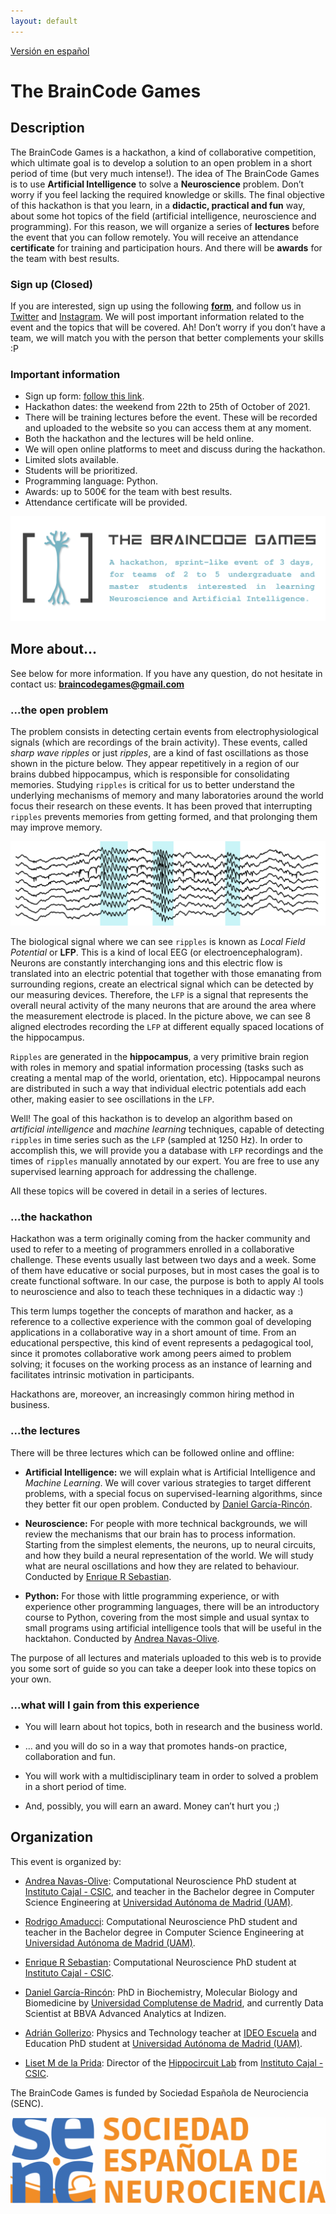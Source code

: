 ```yaml
---
layout: default
---
```

[Versión en español](./index.html)

# The BrainCode Games

## Description

The BrainCode Games is a hackathon, a kind of collaborative competition, which ultimate goal is to develop a solution to an open problem in a short period of time (but very much intense!). The idea of The BrainCode Games is to use **Artificial Intelligence** to solve a **Neuroscience** problem. Don’t worry if you feel lacking the required knowledge or skills. The final objective of this hackathon is that you learn, in a **didactic, practical and fun** way, about some hot topics of the field (artificial intelligence, neuroscience and programming). For this reason, we will organize a series of **lectures** before the event that you can follow remotely. You will receive an attendance **certificate** for training and participation hours. And there will be **awards** for the team with best results.

### Sign up (Closed)

If you are interested, sign up using the following **<a href="https://forms.gle/uK6U2gVmhc9wa3SV9" target="_blank">form</a>**, and follow us in <a href="https://twitter.com/BraincodeGames" target="_blank">Twitter</a> and <a href="https://www.instagram.com/braincodegames/" target="_blank">Instagram</a>. We will post important information related to the event and the topics that will be covered. Ah! Don’t worry if you don’t have a team, we will match you with the person that better complements your skills :P

### Important information

- Sign up form: <a href="https://forms.gle/uK6U2gVmhc9wa3SV9" target="_blank">follow this link</a>.
- Hackathon dates: the weekend from 22th to 25th of October of 2021.
- There will be training lectures before the event. These will be recorded and uploaded to the website so you can access them at any moment.
- Both the hackathon and the lectures will be held online.
- We will open online platforms to meet and discuss during the hackathon.
- Limited slots available.
- Students will be prioritized.
- Programming language: Python.
- Awards: up to 500€ for the team with best results.
- Attendance certificate will be provided.

![Description](/assets/images/description.png)

## More about...

See below for more information. If you have any question, do not hesitate in contact us:
**braincodegames@gmail.com**

### ...the open problem

The problem consists in detecting certain events from electrophysiological signals (which are recordings of the brain activity). These events, called *sharp wave ripples* or just *ripples*, are a kind of fast oscillations as those shown in the picture below. They appear repetitively in a region of our brains dubbed hippocampus, which is responsible for consolidating memories. Studying `ripples` is critical for us to better understand the underlying mechanisms of memory and many laboratories around the world focus their research on these events. It has been proved that interrupting `ripples` prevents memories from getting formed, and that prolonging them may improve memory.

![Image of ripple](/assets/images/ejemplo_ripple.png)

The biological signal where we can see `ripples` is known as *Local Field Potential* or **LFP**. This is a kind of local EEG (or electroencephalogram). Neurons are constantly interchanging ions and this electric flow is translated into an electric potential that together with those emanating from surrounding regions, create an electrical signal which can be detected by our measuring devices. Therefore, the `LFP` is a signal that represents the overall neural activity of the many neurons that are around the area where the measurement electrode is placed. In the picture above, we can see 8 aligned electrodes recording the `LFP` at different equally spaced locations of the hippocampus.

`Ripples` are generated in the **hippocampus**, a very primitive brain region with roles in memory and spatial information processing (tasks such as creating a mental map of the world, orientation, etc). Hippocampal neurons are distributed in such a way that individual electric potentials add each other, making easier to see oscillations in the `LFP`.

Well! The goal of this hackathon is to develop an algorithm based on *artificial intelligence* and *machine learning* techniques, capable of detecting `ripples` in time series such as the `LFP` (sampled at 1250 Hz). In order to accomplish this, we will provide you a database with `LFP` recordings and the times of `ripples` manually annotated by our expert. You are free to use any supervised learning approach for addressing the challenge.

All these topics will be covered in detail in a series of lectures.

### ...the hackathon

Hackathon was a term originally coming from the hacker community and used to refer to a meeting of programmers enrolled in a collaborative challenge. These events usually last between two days and a week. Some of them have educative or social purposes, but in most cases the goal is to create functional software. In our case, the purpose is both to apply AI tools to neuroscience and also to teach these techniques in a didactic way :)

This term lumps together the concepts of marathon and hacker, as a reference to a collective experience with the common goal of developing applications in a collaborative way in a short amount of time. From an educational perspective, this kind of event represents a pedagogical tool, since it promotes collaborative work among peers aimed to problem solving; it focuses on the working process as an instance of learning and facilitates intrinsic motivation in participants.

Hackathons are, moreover, an increasingly common hiring method in business.

### ...the lectures

There will be three lectures which can be followed online and offline:

- **Artificial Intelligence:** we will explain what is Artificial Intelligence and *Machine Learning*. We will cover various strategies to target different problems, with a special focus on supervised-learning algorithms, since they better fit our open problem. Conducted by <a href="https://es.linkedin.com/in/darcia-dev" target="_blank">Daniel García-Rincón</a>.

- **Neuroscience:** For people with more technical backgrounds, we will review the mechanisms that our brain has to process information. Starting from the simplest elements, the neurons, up to neural circuits, and how they build a neural representation of the world. We will study what are neural oscillations and how they are related to behaviour. Conducted by <a href="https://twitter.com/EnrRodSeb" target="_blank">Enrique R Sebastian</a>.

- **Python:** For those with little programming experience, or with experience other programming languages, there will be an introductory course to Python, covering from the most simple and usual syntax to small programs using artificial intelligence tools that will be useful in the hacktahon. Conducted by <a href="https://twitter.com/acnavasolive" target="_blank">Andrea Navas-Olive</a>.

The purpose of all lectures and materials uploaded to this web is to provide you some sort of guide so you can take a deeper look into these topics on your own.

### ...what will I gain from this experience

- You will learn about hot topics, both in research and the business world.

- ... and you will do so in a way that promotes hands-on practice, collaboration and fun.

- You will work with a multidisciplinary team in order to solved a problem in a short period of time.

- And, possibly, you will earn an award. Money can’t hurt you ;)

## Organization

This event is organized by:

- <a href="https://twitter.com/acnavasolive" target="_blank">Andrea Navas-Olive</a>: Computational Neuroscience PhD student at <a href="http://www.cajal.csic.es/" target="_blank">Instituto Cajal - CSIC</a>, and teacher in the Bachelor degree in Computer Science Engineering at <a href="https://www.uam.es/uam/inicio" target="_blank">Universidad Autónoma de Madrid (UAM)</a>.

- <a href="https://twitter.com/AmaducciRodrigo" target="_blank">Rodrigo Amaducci</a>: Computational Neuroscience PhD student and teacher in the Bachelor degree in Computer Science Engineering at <a href="https://www.uam.es/uam/inicio" target="_blank">Universidad Autónoma de Madrid (UAM)</a>.

- <a href="https://twitter.com/EnrRodSeb" target="_blank">Enrique R Sebastian</a>: Computational Neuroscience PhD student at <a href="http://www.cajal.csic.es/" target="_blank">Instituto Cajal - CSIC</a>.

- <a href="https://es.linkedin.com/in/darcia-dev" target="_blank">Daniel García-Rincón</a>: PhD in Biochemistry, Molecular Biology and Biomedicine by <a href="https://www.ucm.es/" target="_blank">Universidad Complutense de Madrid</a>, and currently Data Scientist at BBVA Advanced Analytics at Indizen.

- <a href="https://twitter.com/agollerizo" target="_blank">Adrián Gollerizo</a>: Physics and Technology teacher at <a href="https://www.escuelaideo.edu.es/" target="_blank">IDEO Escuela</a> and Education PhD student at <a href="https://www.uam.es/uam/inicio" target="_blank">Universidad Autónoma de Madrid (UAM)</a>.

- <a href="https://twitter.com/lmprida" target="_blank">Liset M de la Prida</a>: Director of the <a href="http://hippo-circuitlab.es/" target="_blank">Hippocircuit Lab</a> from <a href="http://www.cajal.csic.es/" target="_blank">Instituto Cajal - CSIC</a>.

The BrainCode Games is funded by Sociedad Española de Neurociencia (SENC).

<img src="/assets/images/senc_logo_hor.png" alt="Image of SENC" width="600"/>





